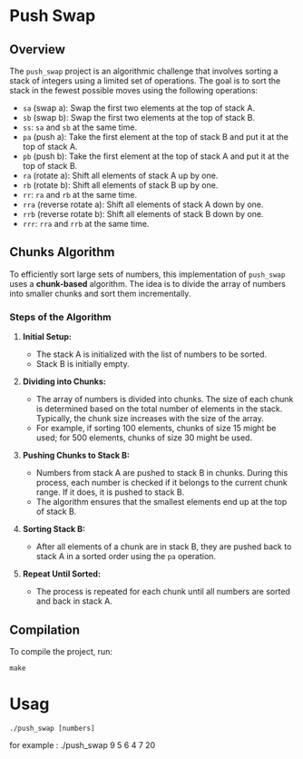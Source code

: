 
# Push Swap

## Overview

The `push_swap` project is an algorithmic challenge that involves sorting a stack of integers using a limited set of operations. The goal is to sort the stack in the fewest possible moves using the following operations:

- `sa` (swap a): Swap the first two elements at the top of stack A.
- `sb` (swap b): Swap the first two elements at the top of stack B.
- `ss`: `sa` and `sb` at the same time.
- `pa` (push a): Take the first element at the top of stack B and put it at the top of stack A.
- `pb` (push b): Take the first element at the top of stack A and put it at the top of stack B.
- `ra` (rotate a): Shift all elements of stack A up by one.
- `rb` (rotate b): Shift all elements of stack B up by one.
- `rr`: `ra` and `rb` at the same time.
- `rra` (reverse rotate a): Shift all elements of stack A down by one.
- `rrb` (reverse rotate b): Shift all elements of stack B down by one.
- `rrr`: `rra` and `rrb` at the same time.

## Chunks Algorithm

To efficiently sort large sets of numbers, this implementation of `push_swap` uses a **chunk-based** algorithm. The idea is to divide the array of numbers into smaller chunks and sort them incrementally.

### Steps of the Algorithm

1. **Initial Setup:**
   - The stack A is initialized with the list of numbers to be sorted.
   - Stack B is initially empty.

2. **Dividing into Chunks:**
   - The array of numbers is divided into chunks. The size of each chunk is determined based on the total number of elements in the stack. Typically, the chunk size increases with the size of the array.
   - For example, if sorting 100 elements, chunks of size 15 might be used; for 500 elements, chunks of size 30 might be used.

3. **Pushing Chunks to Stack B:**
   - Numbers from stack A are pushed to stack B in chunks. During this process, each number is checked if it belongs to the current chunk range. If it does, it is pushed to stack B.
   - The algorithm ensures that the smallest elements end up at the top of stack B.

4. **Sorting Stack B:**
   - After all elements of a chunk are in stack B, they are pushed back to stack A in a sorted order using the `pa` operation.

5. **Repeat Until Sorted:**
   - The process is repeated for each chunk until all numbers are sorted and back in stack A.


## Compilation

To compile the project, run:

```
make
```
# Usag
```
./push_swap [numbers]
```
for example :
 ./push_swap 9 5 6 4 7 20 
